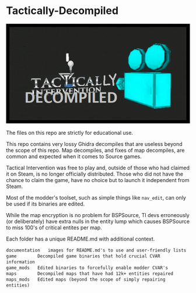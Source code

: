 # Tactically-Decompiled

![Image](https://raw.githubusercontent.com/Tsuey/Tactically-Decompiled/main/documentation/images/game_intermission_01.png)

The files on this repo are strictly for educational use.

This repo contains very lossy Ghidra decompiles that are useless beyond the scope of this repo. Map decompiles, and fixes of map decompiles, are common and expected when it comes to Source games.

Tactical Intervention was free to play and, outside of those who had claimed it on Steam, is no longer officially distributed. Those who did not have the chance to claim the game, have no choice but to launch it independent from Steam.

Most of the modder's toolset, such as simple things like `nav_edit`, can only be used if its binaries are edited.

While the map encryption is no problem for BSPSource, TI devs erroneously (or deliberately) have extra nulls in the entity lump which causes BSPSource to miss 100's of critical entites per map.

Each folder has a unique README.md with additional context.

	documentation	images for README.md's to use and user-friendly lists
	game		Decompiled game binaries that hold crucial CVAR information
	game_mods	Edited binaries to forcefully enable modder CVAR's
	maps		Decompiled maps that have had 12k+ entities repaired
	maps_mods	Edited maps (beyond the scope of simply repairing entities)
